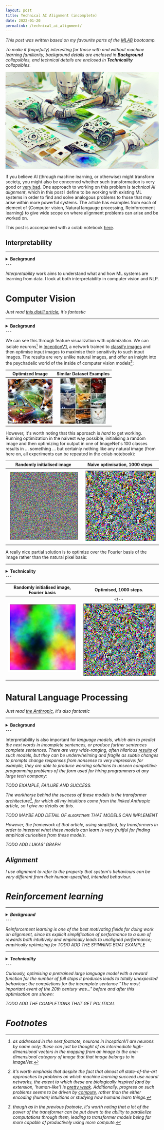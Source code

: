 ```yaml
---
layout: post
title: Technical AI Alignment (incomplete)
date: 2022-01-20
permalink: /technical_ai_alignment/
---
```


<!-- ---
<details>
<summary> Sum </summary>
<img src="../assets/mlab.png">
</details>
--- -->

*This post was written based on my favourite parts of the [MLAB](https://www.redwoodresearch.org/community-and-team-growth) bootcamp.*

*To make it (hopefully) interesting for those with and without machine learning familiarity, background details are enclosed in **Background** collapsibles, and technical details are enclosed in **Technicality** collapsibles.*

<img src="../assets/mlab.png">

If you believe AI (through machine learning, or otherwise) might transform society, you might also be concerned whether such transformation is very good or [very bad](https://en.wikipedia.org/wiki/Existential_risk_from_artificial_general_intelligence). One approach to working on this problem is *technical AI alignment*, which in this post I define to be working with existing ML systems in order to find and solve analogous problems to those that may arise within more powerful systems. The article has examples from each of element of {Computer vision, Natural langauge processing, Reinforcement learning} to give wide scope on where alignment problems can arise and be worked on.

This post is accompanied with a colab notebook [here](https://colab.research.google.com/drive/10DkmAwc7FXokD1_scwvvWEav0F9egtK5?usp=sharing).

## Interpretability 

---
<details>
<summary><b>Background</b></summary>
<p>
One problem with existing ML systems is that they are often used as a <i>black-box</i>, performing a task of use to us, while we don't understand exactly how it does this. A particularly scary <a href="https://www.pulmonologyadvisor.com/home/topics/practice-management/the-potential-pitfalls-of-machine-learning-algorithms-in-medicine/">example</a> of this involved software in medicine recommending patients with asthma were *less* likely to develop complications from pneumonia than the baseline of patients with pneumonia.
</p>
</details>
---

*Interpretability* work aims to understand what and how ML systems are learning from data. I look at both interpretability in computer vision and NLP. 

# Computer Vision 

*Just read [this distill article](https://distill.pub/2017/feature-visualization/), it's fantastic*

---
<details>
<summary><b>Background</b></summary>
I use computer vision to refer to machine learning systems trained on large datasets of images from the real world (natural images). These systems affect us daily (if we use facial recognition software to unlock our phones) and are likely (e.g self-driving cars) to be one of the most economically important application of ML in the near future. A look under the hood suggests that computer vision systems 'see' the world from how we do.
</details>
---

We can see this through feature visualization with optimization. We can isolate neurons[^fn1] in [InceptionV1](https://microscope.openai.com/models/inceptionv1?models.technique=deep_dream), a network trained to [classify images](https://en.wikipedia.org/wiki/ImageNet#History_of_the_ImageNet_challenge) and then optimise input images to maximise their sensitivity to such input images. The results are very unlike natural images, and offer an insight into the psychadelic world of the inside of computer vision models[^fn2]:

Optimized Image            |  Similar Dataset Examples
:-------------------------:|:-------------------------:
![](../assets/MLAB/CatBonnet.png)    |  ![](../assets/MLAB/CatBonnetDataset2.png)

However, it's worth noting that this approach is *hard* to get working. Running optimization in the naivest way possible, initialising a random image and then optimizing for output in one of ImageNet's 100 classes results in ... something ... but certainly nothing like any natural image (from here on, all experiments can be repeated in the colab notebook):

Randomly initialised image            |  Naive optimisation, 1000 steps
:-------------------------:|:-------------------------:
![](../assets/MLAB/NaiveRandom.png)    |  ![](../assets/MLAB/NaiveOptim.png)

A really nice partial solution is to optimize over the Fourier basis of the image rather than the natural pixel basis:

---

<details>
<summary><b>Technicality</b></summary>

<p>
In computer vision, we generally optimize over the <i>C x H x W</i> vector space of images, with one dimension per pixel per channel. However, this is a fairly unnatural basis over which to optimize, since it considers adjacent pixels completely independently, which in part causes the noisy, neon images seen above. If we instead consider the Fourier basis associated with the pixel basis, we have a basis (i.e we can reproduce any image) which, each individually are continuous images rather than isolated pixels:

<img src="../assets/MLAB/FourierBasis.png">
</p>

<p>
This <i>still</i> leads to very noise images when initialised, however, since enough of a proportion of the Fourier basis still has a high frequency. We can mitigate this by rescaling a basis vector

<img src="../assets/MLAB/sine.png">

by dividing by a factor of

<img src="../assets/MLAB/Norm.png">,

the intuition being that this will cause the norms of the gradients of these 2D function to all be 1 at the origin.

<p>The implementation of such a Fourier inversion are non-trivial: the discrete Fourier transform fundamentally operates on complex vector spaces, and our images only make sense as real vector spaces. There are <a href="https://pytorch.org/docs/stable/generated/torch.fft.irfft2.html">library functions</a> that work around this, yet it's a good <b>exercise</b> to consider:</p>

<p>Fix an integer <i>N</i>. Find the image of sequences of <i>N</i> reals under the inverse discrete Fourier transform.</p>
</p>
</details>
---

Randomly initialised image, Fourier basis            |  Optimised, 1000 steps.
:-------------------------:|:-------------------------:
![](../assets/MLAB/FourierInit.png)    |  <!-- ![](../assets/MLAB/NaiveOptim.png)

# Natural Language Processing

*Just read [the Anthropic](https://transformer-circuits.pub/2021/framework/index.html), it's also fantastic*

---
<details>
<summary><b>Background</b></summary>
I use natural language processing to refer to machine learning systems trained on large amounts of text (from the internet). The resulting system could include autocompleters, as on mobile devices, or 'chat-bot's able to respond to a very large variety of prompts.
</details>
---

Interpretability is also important for <i>language models</a>, which aim to predict the next words in incomplete sentences, or produce further sentences complete sentences. There are very wide-ranging, often hilarious <a href="https://www.gwern.net/GPT-3-nonfiction">results</a> of such models, but they can be underwhelming and fragile as subtle changes to prompts change responses from nonsense to very impressive: for example, they are able to produce working solutions to unseen competitive programming problems of the form used for hiring programmers at any large tech company:

TODO EXAMPLE, FAILURE AND SUCCESS.

The workhorse behind the success of these models is the <i>transformer</i> architecture[^fn3], for which all my intuitions come from the linked Anthropic article, so I give no details on this. 

TODO MAYBE ADD DETAIL OF `ALGORITHMS` THAT MODELS CAN IMPLEMENT

However, the framework of that article, using simplified, toy transformers in order to interpret what these models can learn is very fruitful for finding empirical curiosities from these models.

TODO ADD LUKAS' GRAPH

## Alignment

I use <i>alignment</i> to refer to the property that system's behaviours can be very different from their human-specified, intended behaviour.

# Reinforcement learning

---
<details>
<summary><b>Background</b></summary>
<p>
In <i>Reinforcement Learning</i>, we solve harder problems than, for example, the examples of image classification and text completion addressed above. Many problems do not feedback that is as frequent and regular as the class an image falls into, or the next word in a sentence (when compared with what a model predicts). For example, games in general require a large number of choices to be made before any feedback is given about success or failure. Similarly, if I want to be driven from A to B by an autonomous vehicle, success or failure is determined (mostly) by when I get there; I don't want to and can't give feedback on every slight adjustment in steering of the vehicle.
</p>

<p>
Reinforcement learning conceptualises this more complex situation by allowing an <i>agent</i> to exist in a <i>state</i> where it takes <i>action</i> which leads to it being <i>reward</i>ed being and moved to a new <i>state</i>, where it further takes <i>action</i> ... , ultimately optimising its final reward. In fact, one algorithm in RL is called <i>SARSA</i> after this cycle of five (italicised) steps, and uses the many instances of these five data points in order to train a system.
</p>
</details>
---

Reinforcement learning is one of the best motivating fields for doing work on alignment, since its explicit simplification of performance to a sum of rewards both intuitively and empirically leads to unaligned performance; empirically optimizing for TODO ADD THE SPINNING BOAT EXAMPLE

---
<details>
<summary><b>Technicality</b></summary>
We can in fact consider stochastic language models as stochastic reinforcment learning policies <i> pi (a | s)</i> where the distribution over next token produced is the distribution of actions, and the state is the sentence thus far. This allows us to fine-tune pretrained language models for specific tasks.
</details>
---
 
Curiously, optimising a pretrained large language model with a reward function for the number of full stops it produces leads to totally unexpected behaviour; the completions for the incomplete sentence "The most important event of the 20th century was..." before and after this optimisation are shown:

TODO ADD THE COMPLETIONS THAT GET POLITICAL

# Footnotes

[^fn1]: as addressed in the next footnote, neurons in InceptionV1 are neurons by name only; these can just be thought of as intermediate high-dimensional vectors in the mapping from an image to the one-dimensional category of image that that image belongs to in ImageNet.

[^fn2]: it's worth emphasis that despite the fact that almost all state-of-the-art approaches to problems on which machine learning succeed use neural networks, the extent to which these are biologically inspired (and by extension, 'human-like') is [pretty weak](https://shlegeris.com/2019/08/20/cnn.html). Additionally, progress on such problems seems to be driven by [compute](http://www.incompleteideas.net/IncIdeas/BitterLesson.html), rather than the either encoding (human) intuitions or studying how humans learn things.

[^fn3]: though as in the previous footnote, it's worth noting that a lot of the power of the transformer can be put down to the ability to parallelize computations through them, leading to transformer models being far more capable of productively using more compute.